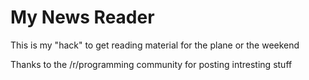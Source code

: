 # My News Reader

This is my "hack" to get reading material for the plane or the weekend

Thanks to the /r/programming community for posting intresting stuff